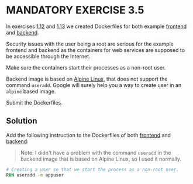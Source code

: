 # MANDATORY EXERCISE 3.5

In exercises [1.12](https://devopswithdocker.com/part-1/section-6#exercises-111-114) and [1.13](https://devopswithdocker.com/part-1/section-6#exercises-111-114) we created Dockerfiles for both example [frontend](https://github.com/docker-hy/material-applications/tree/main/example-frontend) and [backend](https://github.com/docker-hy/material-applications/tree/main/example-backend).

Security issues with the user being a root are serious for the example frontend and backend as the containers for web services are supposed to be accessible through the Internet.

Make sure the containers start their processes as a non-root user.

Backend image is based on [Alpine Linux](https://www.alpinelinux.org/), that does not support the command `useradd`. Google will surely help you a way to create user in an `alpine` based image.

Submit the Dockerfiles.

## Solution

Add the following instruction to the Dockerfiles of both [frontend](example-frontend/Dockerfile) and [backend](example-backend/Dockerfile):

> Note: I didn't have a problem with the command `useradd` in the backend image that is based on Alpine Linux, so I used it normally.

```dockerfile
# Creating a user so that we start the process as a non-root user.
RUN useradd -m appuser
```
